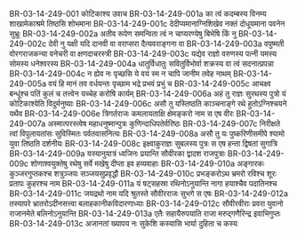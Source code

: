 BR-03-14-249-001	कोटिकाश्य उवाच
BR-03-14-249-001a	का त्वं कदम्बस्य विनम्य शाखामेकाश्रमे तिष्ठसि शोभमाना
BR-03-14-249-001c	देदीप्यमानाग्निशिखेव नक्तं दोधूयमाना पवनेन सुभ्रूः
BR-03-14-249-002a	अतीव रूपेण समन्विता त्वं न चाप्यरण्येषु बिभेषि किं नु
BR-03-14-249-002c	देवी नु यक्षी यदि दानवी वा वराप्सरा दैत्यवराङ्गना वा
BR-03-14-249-003a	वपुष्मती वोरगराजकन्या वनेचरी वा क्षणदाचरस्त्री
BR-03-14-249-003c	यद्येव राज्ञो वरुणस्य पत्नी यमस्य सोमस्य धनेश्वरस्य
BR-03-14-249-004a	धातुर्विधातुः सवितुर्विभोर्वा शक्रस्य वा त्वं सदनात्प्रपन्ना
BR-03-14-249-004c	न ह्येव नः पृच्छसि ये वयं स्म न चापि जानीम तवेह नाथम्
BR-03-14-249-005a	वयं हि मानं तव वर्धयन्तः पृच्छाम भद्रे प्रभवं प्रभुं च
BR-03-14-249-005c	आचक्ष्व बन्धूंश्च पतिं कुलं च तत्त्वेन यच्चेह करोषि कार्यम्
BR-03-14-249-006a	अहं तु राज्ञः सुरथस्य पुत्रो यं कोटिकाश्येति विदुर्मनुष्याः
BR-03-14-249-006c	असौ तु यस्तिष्ठति काञ्चनाङ्गे रथे हुतोऽग्निश्चयने यथैव
BR-03-14-249-006e	त्रिगर्तराजः कमलायताक्षि क्षेमङ्करो नाम स एष वीरः
BR-03-14-249-007a	अस्मात्परस्त्वेष महाधनुष्मान्पुत्रः कुणिन्दाधिपतेर्वरिष्ठः
BR-03-14-249-007c	निरीक्षते त्वां विपुलायतांसः सुविस्मितः पर्वतवासनित्यः
BR-03-14-249-008a	असौ तु यः पुष्करिणीसमीपे श्यामो युवा तिष्ठति दर्शनीयः
BR-03-14-249-008c	इक्ष्वाकुराज्ञः सुबलस्य पुत्रः स एष हन्ता द्विषतां सुगात्रि
BR-03-14-249-009a	यस्यानुयात्रं ध्वजिनः प्रयान्ति सौवीरका द्वादश राजपुत्राः
BR-03-14-249-009c	शोणाश्वयुक्तेषु रथेषु सर्वे मखेषु दीप्ता इव हव्यवाहाः
BR-03-14-249-010a	अङ्गारकः कुञ्जरगुप्तकश्च शत्रुञ्जयः सञ्जयसुप्रवृद्धौ
BR-03-14-249-010c	प्रभङ्करोऽथ भ्रमरो रविश्च शूरः प्रतापः कुहरश्च नाम
BR-03-14-249-011a	यं षट्सहस्रा रथिनोऽनुयान्ति नागा हयाश्चैव पदातिनश्च
BR-03-14-249-011c	जयद्रथो नाम यदि श्रुतस्ते सौवीरराजः सुभगे स एषः
BR-03-14-249-012a	तस्यापरे भ्रातरोऽदीनसत्त्वा बलाहकानीकविदारणाध्याः
BR-03-14-249-012c	सौवीरवीराः प्रवरा युवानो राजानमेते बलिनोऽनुयान्ति
BR-03-14-249-013a	एतैः सहायैरुपयाति राजा मरुद्गणैरिन्द्र इवाभिगुप्तः
BR-03-14-249-013c	अजानतां ख्यापय नः सुकेशि कस्यासि भार्या दुहिता च कस्य
